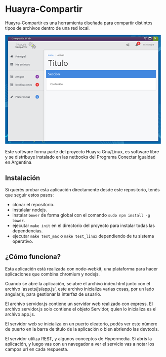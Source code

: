 Huayra-Compartir
================

Huayra-Compartir es una herramienta diseñada para compartir distintos tipos
de archivos dentro de una red local.


![](imagenes/captura.png)

Este software forma parte del proyecto Huayra Gnu/Linux, es software libre y
se distribuye instalado en las netbooks del Programa Conectar Igualdad en Argentina.


Instalación
-----------

Si querés probar esta aplicación directamente desde este repositorio, tenés
que seguir estos pasos:

- clonar el repositorio.
- instalalar nodejs.
- instalar `bower` de forma global con el comando `sudo npm install -g bower`.
- ejecutar `make init` en el directorio del proyecto para instalar todas las dependencias.
- ejecutar `make test_mac` o `make test_linux` dependiendo de tu sistema operativo.


¿Cómo funciona?
---------------

Esta aplicación está realizada con node-webkit, una plataforma para
hacer aplicaciones que combina chromium y nodejs.

Cuando se abre la aplicación, se abre el archivo index.html
junto con el archivo 'assets/js/app.js', este archivo inicializa varias
cosas, por un lado angularjs, para gestionar la interfaz de usuario.

El archivo servidor.js contiene un servidor web realizado con express. El archivo
servidor.js solo contiene el objeto Servidor, quien lo inicializa es el archivo app.js.

El servidor web se inicializa en un puerto eleatorio, podés ver este número de puerto
en la barra de título de la aplicación o bien abriendo las devtools.

El servidor utiliza REST, y algunos conceptos de Hypermedia. Si abris la aplicación, y
luego vas con un navegador a ver el servicio vas a notar los campos url en cada respuesta.